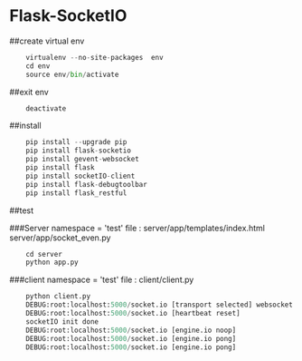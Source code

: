 # Flask-SocketIO

##create virtual env  
```python
	virtualenv --no-site-packages  env   
	cd env   
	source env/bin/activate   
```
##exit env  
```python
	deactivate   
```

##install  
```python
	pip install --upgrade pip   
	pip install flask-socketio   
	pip install gevent-websocket   
	pip install flask   
	pip install socketIO-client   
	pip install flask-debugtoolbar
	pip install flask_restful
```

##test

###Server
namespace = 'test'
file :
server/app/templates/index.html
server/app/socket_even.py

```python
	cd server
	python app.py  
```

###client
namespace = 'test'
file :
client/client.py
```python                                                                                                    
	python client.py   
	DEBUG:root:localhost:5000/socket.io [transport selected] websocket   
	DEBUG:root:localhost:5000/socket.io [heartbeat reset]   
	socketIO init done   
	DEBUG:root:localhost:5000/socket.io [engine.io noop]   
	DEBUG:root:localhost:5000/socket.io [engine.io pong]   
	DEBUG:root:localhost:5000/socket.io [engine.io pong]   
```
